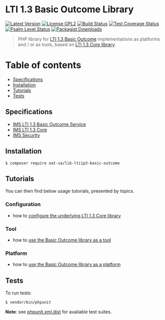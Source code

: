# LTI 1.3 Basic Outcome Library

[![Latest Version](https://img.shields.io/github/tag/oat-sa/lib-lti1p3-basic-outcome.svg?style=flat&label=release)](https://github.com/oat-sa/lib-lti1p3-basic-outcome/tags)
[![License GPL2](http://img.shields.io/badge/licence-GPL%202.0-blue.svg)](http://www.gnu.org/licenses/gpl-2.0.html)
[![Build Status](https://github.com/oat-sa/lib-lti1p3-basic-outcome/actions/workflows/build.yaml/badge.svg?branch=master)](https://github.com/oat-sa/lib-lti1p3-basic-outcome/actions)
[![Test Coverage Status](https://coveralls.io/repos/github/oat-sa/lib-lti1p3-basic-outcome/badge.svg?branch=master)](https://coveralls.io/github/oat-sa/lib-lti1p3-basic-outcome?branch=master)
[![Psalm Level Status](https://shepherd.dev/github/oat-sa/lib-lti1p3-basic-outcome/level.svg)](https://shepherd.dev/github/oat-sa/lib-lti1p3-basic-outcome)
[![Packagist Downloads](http://img.shields.io/packagist/dt/oat-sa/lib-lti1p3-basic-outcome.svg)](https://packagist.org/packages/oat-sa/lib-lti1p3-basic-outcome)

> PHP library for [LTI 1.3 Basic Outcome](https://www.imsglobal.org/spec/lti-bo/v1p1) implementations as platforms and / or as tools, based on [LTI 1.3 Core library](https://github.com/oat-sa/lib-lti1p3-core).

# Table of contents

- [Specifications](#specifications)
- [Installation](#installation)
- [Tutorials](#tutorials)
- [Tests](#tests)

## Specifications

- [IMS LTI 1.3 Basic Outcome Service](https://www.imsglobal.org/spec/lti-bo/v1p1)
- [IMS LTI 1.3 Core](http://www.imsglobal.org/spec/lti/v1p3)
- [IMS Security](https://www.imsglobal.org/spec/security/v1p0)

## Installation

```console
$ composer require oat-sa/lib-lti1p3-basic-outcome
```

## Tutorials

You can then find below usage tutorials, presented by topics.

### Configuration

- how to [configure the underlying LTI 1.3 Core library](https://github.com/oat-sa/lib-lti1p3-core#quick-start)

### Tool

- how to [use the Basic Outcome library as a tool](doc/tool.md)

### Platform

- how to [use the Basic Outcome library as a platform](doc/platform.md)

## Tests

To run tests:

```console
$ vendor/bin/phpunit
```
**Note**: see [phpunit.xml.dist](phpunit.xml.dist) for available test suites.